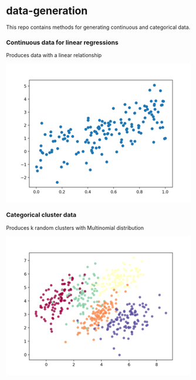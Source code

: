 # data-generation
This repo contains methods for generating continuous and categorical data.

### Continuous data for linear regressions
Produces data with a linear relationship 

<img align="center" src="linear_example.png">

### Categorical cluster data
Produces k random clusters with Multinomial distribution

<img align="center" src="cluster_example.png">

